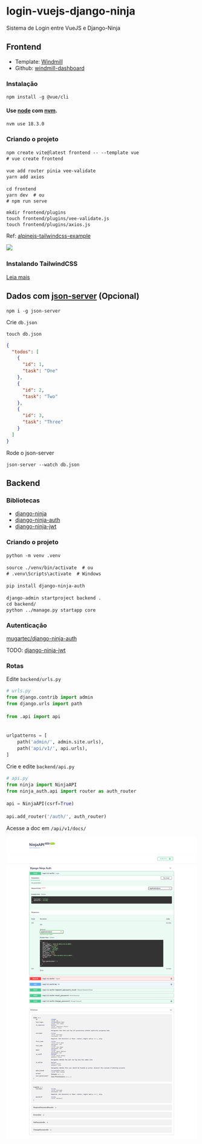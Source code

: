 # login-vuejs-django-ninja

Sistema de Login entre VueJS e Django-Ninja

## Frontend

* Template: [Windmill](https://windmillui.com/dashboard-html)
* Github: [windmill-dashboard](https://github.com/estevanmaito/windmill-dashboard)

### Instalação

```
npm install -g @vue/cli
```

#### Use [node](https://nodejs.org/en/) com [nvm](https://github.com/nvm-sh/nvm).

```
nvm use 18.3.0
```


### Criando o projeto

```
npm create vite@latest frontend -- --template vue
# vue create frontend

vue add router pinia vee-validate
yarn add axios

cd frontend
yarn dev  # ou
# npm run serve
```

```
mkdir frontend/plugins
touch frontend/plugins/vee-validate.js
touch frontend/plugins/axios.js
```

Ref: [alpinejs-tailwindcss-example](https://github.com/rg3915/alpinejs-tailwindcss-example)

![](https://camo.githubusercontent.com/433b9e46931996dab58a0231b202aad43e24ce6bd7c7f04c1e32fb88b1b43b61/68747470733a2f2f77696e646d696c6c75692e636f6d2f696d672f44617368626f6172642e706e67)

### Instalando TailwindCSS

[Leia mais](install_tailwind.md)


## Dados com [json-server](https://www.npmjs.com/package/json-server) (Opcional)

```
npm i -g json-server
```

Crie `db.json`

```
touch db.json
```

```json
{
  "todos": [
    {
      "id": 1,
      "task": "One"
    },
    {
      "id": 2,
      "task": "Two"
    },
    {
      "id": 3,
      "task": "Three"
    }
  ]
}
```

Rode o json-server

```
json-server --watch db.json
```


## Backend

### Bibliotecas

* [django-ninja](https://django-ninja.rest-framework.com/)
* [django-ninja-auth](https://github.com/mugartec/django-ninja-auth)
* [django-ninja-jwt](https://eadwincode.github.io/django-ninja-jwt/)

### Criando o projeto

```
python -m venv .venv

source ./venv/bin/activate  # ou
# .venv\Scripts\activate  # Windows

pip install django-ninja-auth

django-admin startproject backend .
cd backend/
python ../manage.py startapp core
```

### Autenticação

[mugartec/django-ninja-auth](https://github.com/mugartec/django-ninja-auth)

TODO: [django-ninja-jwt](https://eadwincode.github.io/django-ninja-jwt/)


### Rotas

Edite `backend/urls.py`

```python
# urls.py
from django.contrib import admin
from django.urls import path

from .api import api


urlpatterns = [
    path('admin/', admin.site.urls),
    path('api/v1/', api.urls),
]
```

Crie e edite `backend/api.py`

```python
# api.py
from ninja import NinjaAPI
from ninja_auth.api import router as auth_router

api = NinjaAPI(csrf=True)

api.add_router('/auth/', auth_router)
```

Acesse a doc em `/api/v1/docs/`

![](img/docs.png)